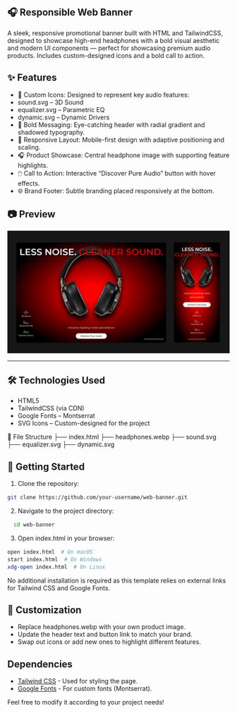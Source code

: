 ## 🎧 Responsible Web Banner

A sleek, responsive promotional banner built with HTML and TailwindCSS, designed to showcase high-end headphones with a bold visual aesthetic and modern UI components — perfect for showcasing premium audio products. Includes custom-designed icons and a bold call to action.

## ✨ Features

- 🎨 Custom Icons: Designed to represent key audio features:
- sound.svg – 3D Sound
- equalizer.svg – Parametric EQ
- dynamic.svg – Dynamic Drivers
- 🧠 Bold Messaging: Eye-catching header with radial gradient and shadowed typography.
- 📱 Responsive Layout: Mobile-first design with adaptive positioning and scaling.
- 🎧 Product Showcase: Central headphone image with supporting feature highlights.
- 🖱️ Call to Action: Interactive “Discover Pure Audio” button with hover effects.
- 🌐 Brand Footer: Subtle branding placed responsively at the bottom.

## 📷 Preview

![Web Banner Preview](./preview.png)

---

## 🛠️ Technologies Used

- HTML5
- TailwindCSS (via CDN)
- Google Fonts – Montserrat
- SVG Icons – Custom-designed for the project

📂 File Structure
├── index.html
├── headphones.webp
├── sound.svg
├── equalizer.svg
├── dynamic.svg

## 🚀 Getting Started

1. Clone the repository:

```bash
git clone https://github.com/your-username/web-banner.git

```

2. Navigate to the project directory:

```bash
  cd web-banner

```

3. Open index.html in your browser:

```bash
open index.html  # On macOS
start index.html  # On Windows
xdg-open index.html  # On Linux

```

No additional installation is required as this template relies on external links for Tailwind CSS and Google Fonts.

## 🎨 Customization

- Replace headphones.webp with your own product image.
- Update the header text and button link to match your brand.
- Swap out icons or add new ones to highlight different features.

## Dependencies

- [Tailwind CSS](https://tailwindcss.com/) - Used for styling the page.
- [Google Fonts](https://fonts.google.com/) - For custom fonts (Montserrat).

Feel free to modify it according to your project needs!
